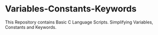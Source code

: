 # Variables-Constants-Keywords
This Repository contains Basic C Language Scripts. Simplifying Variables, Constants and Keywords.
